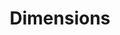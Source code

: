 ---
bigquery: https://console.cloud.google.com/bigquery?p=covid-19-dimensions-ai&page=table&d=data&t=publications
contributors: Digital Science, https://www.digital-science.com/
cost: Free for personal, non-commercial use.
description: Dimensions contains more than 100 million publications, ranging from
  articles published in scholarly journals, books and book chapters, to preprints
  and conference proceedings. All publications are contextualized with linked data
  sets, funding, publications, patents, clinical trials, and policy documents. You
  can also view associated categories, funders, institutions, and researcher profiles.
documentation: https://docs.dimensions.ai/bigquery/index.html
last_edit: Mon, 04 Apr 2022 19:04:00 GMT
location: https://www.dimensions.ai/products/free/
maintained_by: Digital Science, https://www.digital-science.com/
schema_fields: '[''funding_nzd'', ''citations_count'', ''associated_publication_doi'',
  ''issue'', ''title'', ''category_rcdc'', ''category_bra'', ''kind'', ''mesh_headings'',
  ''interventions'', ''category_for'', ''funding_eur'', ''date_imported_gbq'', ''current_assignee_orgs'',
  ''date_normal'', ''book_series_title'', ''wikipedia_url'', ''family_members_ids'',
  ''supporting_grant_ids'', ''funder_org_countries'', ''category_sdg'', ''research_org_cities'',
  ''email_address'', ''granted_date'', ''pmcid'', ''eisbn'', ''research_org_country_names'',
  ''language'', ''journal_lists'', ''funding_details'', ''start_date'', ''isbn'',
  ''funding_currency'', ''legal_events'', ''researcher_ids'', ''license'', ''aliases'',
  ''doi'', ''resulting_publication_doi'', ''funding_usd'', ''original_assignee_countries'',
  ''research_org_state_names'', ''date_online'', ''funding_chf'', ''registry'', ''brief_title'',
  ''funder_countries'', ''open_access_categories'', ''book_title'', ''patent_ids'',
  ''legal_status'', ''funder_orgs'', ''name'', ''abstract'', ''expiration_year'',
  ''labels'', ''associated_publication_pmid'', ''cited_by_ids'', ''granted_year'',
  ''original_assignee_orgs'', ''original_abstract'', ''category_uoa'', ''repository_id'',
  ''active_years'', ''acronym'', ''funding_cny'', ''research_org_countries'', ''types'',
  ''family_count'', ''filing_year'', ''research_org_state_codes'', ''conference'',
  ''publication_year'', ''altmetrics'', ''citation_string'', ''phase'', ''expiration_date'',
  ''pages'', ''parent_id'', ''end_year'', ''category_hrcs_rac'', ''grant_number'',
  ''funder_org'', ''concepts'', ''funder_org_state_codes'', ''family_id'', ''conditions'',
  ''funding_gbp'', ''embargo_date'', ''established'', ''journal'', ''jurisdiction'',
  ''acronyms'', ''assignee_orgs'', ''end_date'', ''date_modified'', ''funder_org_cities'',
  ''category_icrp_cso'', ''funding_amount'', ''relationships'', ''categories'', ''inventor_names'',
  ''associated_publication_id'', ''pmid'', ''foa_number'', ''funder_org_acronyms'',
  ''category_icrp_ct'', ''subtitles'', ''investigators'', ''priority_year'', ''volume'',
  ''funding_aud'', ''editors'', ''original_title'', ''proceedings_title'', ''associated_grant_ids'',
  ''address'', ''open_access_categories_v2'', ''mesh_terms'', ''authors'', ''assignee_countries'',
  ''status'', ''linkout'', ''acknowledgements'', ''publication_date'', ''description'',
  ''source_id'', ''priority_date'', ''year'', ''funding_cad'', ''filing_status'',
  ''start_year'', ''publisher'', ''publication_ids'', ''type'', ''date_inserted'',
  ''citations'', ''repository_name'', ''reference_ids'', ''filing_date'', ''metrics'',
  ''category_hra'', ''ipcr'', ''repository_url'', ''cpc'', ''clinical_trial_ids'',
  ''resulting_publication_ids'', ''date'', ''links'', ''external_ids'', ''research_orgs'',
  ''organisation_details'', ''application_number'', ''current_assignee'', ''research_org_city_names'',
  ''associated_publication_arxiv_id'', ''category_hrcs_hc'', ''funding_jpy'', ''current_assignee_countries'',
  ''date_print'', ''id'', ''created_date'', ''arxiv_id'', ''gender'', ''original_assignee'']'
shortname: dimensions
tags:
- scholarly literature
- patents
- funding
- clinical trials
- academic profiles
terms_of_use: 'Use of both the Dimensions COVID-19 dataset and full Dimensions dataset
  are subject to the Dimensions Terms of use: https://www.dimensions.ai/policies-terms-legal '
title: Dimensions
uuid: dcff88bd-fe6b-4fdb-8159-809bf9d7bc1c
---